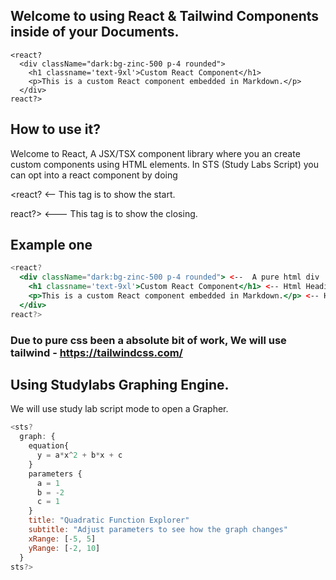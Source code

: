 ## Welcome to using React & Tailwind Components inside of your Documents. 

```tsx
<react?
  <div className="dark:bg-zinc-500 p-4 rounded">
    <h1 classname='text-9xl'>Custom React Component</h1>
    <p>This is a custom React component embedded in Markdown.</p>
  </div>
react?>
```

## How to use it?

Welcome to React, A JSX/TSX component library where you an create custom components using HTML elements. 
In STS (Study Labs Script) you can opt into a react component by doing

<react? <-- This tag is to show the start. 

react?> <--- This tag is to show the closing. 

## Example one 

```jsx
<react?
  <div className="dark:bg-zinc-500 p-4 rounded"> <--  A pure html div
    <h1 classname='text-9xl'>Custom React Component</h1> <-- Html Heading
    <p>This is a custom React component embedded in Markdown.</p> <-- Html Paragraph. 
  </div>
react?>
```
### Due to pure css been a absolute bit of work, We will use tailwind - https://tailwindcss.com/ 

## Using Studylabs Graphing Engine. 

We will use study lab script mode to open a Grapher. 

```js
<sts?
  graph: {
    equation{
      y = a*x^2 + b*x + c
    }
    parameters {
      a = 1
      b = -2
      c = 1
    }
    title: "Quadratic Function Explorer"
    subtitle: "Adjust parameters to see how the graph changes"
    xRange: [-5, 5]
    yRange: [-2, 10]
  }
sts?>
```







